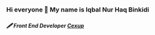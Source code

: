 ### Hi everyone 👋 My name is Iqbal Nur Haq Binkidi
### <h5>🖋 Front End Developer [Cexup](https://github.com/cexup-team "The best search engine for privacy") </h5>

<!--
**iqbalnurhaq/iqbalnurhaq** is a ✨ _special_ ✨ repository because its `README.md` (this file) appears on your GitHub profile.

Here are some ideas to get you started:

- 🔭 I’m currently working on ...
- 🌱 I’m currently learning ...
- 👯 I’m looking to collaborate on ...
- 🤔 I’m looking for help with ...
- 💬 Ask me about ...
- 📫 How to reach me: ...
- 😄 Pronouns: ...
- ⚡ Fun fact: ...
-->
